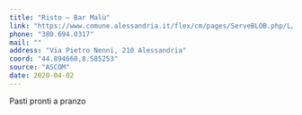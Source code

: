 ```yaml
---
title: "Risto – Bar Malù"
link: "https://www.comune.alessandria.it/flex/cm/pages/ServeBLOB.php/L/IT/IDPagina/2069"
phone: "380.694.0317"
mail: ""
address: "Via Pietro Nenni, 210 Alessandria"
coord: "44.894660,8.585253"
source: "ASCOM"
date: 2020-04-02
---
```


Pasti pronti a pranzo
